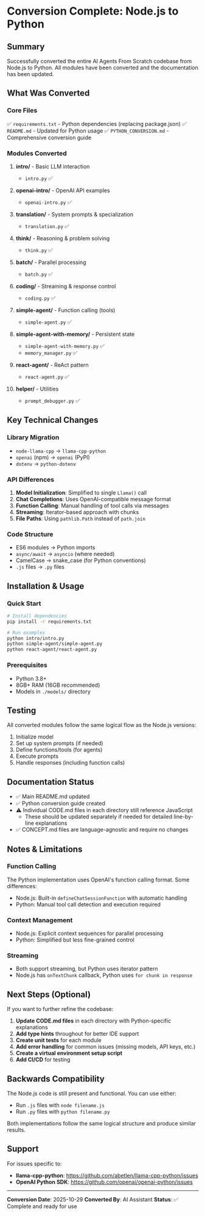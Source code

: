 # Conversion Complete: Node.js to Python

## Summary

Successfully converted the entire AI Agents From Scratch codebase from Node.js to Python. All modules have been converted and the documentation has been updated.

## What Was Converted

### Core Files
✅ `requirements.txt` - Python dependencies (replacing package.json)
✅ `README.md` - Updated for Python usage
✅ `PYTHON_CONVERSION.md` - Comprehensive conversion guide

### Modules Converted

1. **intro/** - Basic LLM interaction
   - `intro.py` ✅

2. **openai-intro/** - OpenAI API examples
   - `openai-intro.py` ✅

3. **translation/** - System prompts & specialization
   - `translation.py` ✅

4. **think/** - Reasoning & problem solving
   - `think.py` ✅

5. **batch/** - Parallel processing
   - `batch.py` ✅

6. **coding/** - Streaming & response control
   - `coding.py` ✅

7. **simple-agent/** - Function calling (tools)
   - `simple-agent.py` ✅

8. **simple-agent-with-memory/** - Persistent state
   - `simple-agent-with-memory.py` ✅
   - `memory_manager.py` ✅

9. **react-agent/** - ReAct pattern
   - `react-agent.py` ✅

10. **helper/** - Utilities
    - `prompt_debugger.py` ✅

## Key Technical Changes

### Library Migration
- `node-llama-cpp` → `llama-cpp-python`
- `openai` (npm) → `openai` (PyPI)
- `dotenv` → `python-dotenv`

### API Differences
1. **Model Initialization**: Simplified to single `Llama()` call
2. **Chat Completions**: Uses OpenAI-compatible message format
3. **Function Calling**: Manual handling of tool calls via messages
4. **Streaming**: Iterator-based approach with chunks
5. **File Paths**: Using `pathlib.Path` instead of `path.join`

### Code Structure
- ES6 modules → Python imports
- `async/await` → `asyncio` (where needed)
- CamelCase → snake_case (for Python conventions)
- `.js` files → `.py` files

## Installation & Usage

### Quick Start

```bash
# Install dependencies
pip install -r requirements.txt

# Run examples
python intro/intro.py
python simple-agent/simple-agent.py
python react-agent/react-agent.py
```

### Prerequisites
- Python 3.8+
- 8GB+ RAM (16GB recommended)
- Models in `./models/` directory

## Testing

All converted modules follow the same logical flow as the Node.js versions:

1. Initialize model
2. Set up system prompts (if needed)
3. Define functions/tools (for agents)
4. Execute prompts
5. Handle responses (including function calls)

## Documentation Status

- ✅ Main README.md updated
- ✅ Python conversion guide created
- ⚠️ Individual CODE.md files in each directory still reference JavaScript
  - These should be updated separately if needed for detailed line-by-line explanations
- ✅ CONCEPT.md files are language-agnostic and require no changes

## Notes & Limitations

### Function Calling
The Python implementation uses OpenAI's function calling format. Some differences:
- Node.js: Built-in `defineChatSessionFunction` with automatic handling
- Python: Manual tool call detection and execution required

### Context Management
- Node.js: Explicit context sequences for parallel processing
- Python: Simplified but less fine-grained control

### Streaming
- Both support streaming, but Python uses iterator pattern
- Node.js has `onTextChunk` callback, Python uses `for chunk in response`

## Next Steps (Optional)

If you want to further refine the codebase:

1. **Update CODE.md files** in each directory with Python-specific explanations
2. **Add type hints** throughout for better IDE support
3. **Create unit tests** for each module
4. **Add error handling** for common issues (missing models, API keys, etc.)
5. **Create a virtual environment setup script**
6. **Add CI/CD** for testing

## Backwards Compatibility

The Node.js code is still present and functional. You can use either:
- Run `.js` files with `node filename.js`
- Run `.py` files with `python filename.py`

Both implementations follow the same logical structure and produce similar results.

## Support

For issues specific to:
- **llama-cpp-python**: https://github.com/abetlen/llama-cpp-python/issues
- **OpenAI Python SDK**: https://github.com/openai/openai-python/issues

---

**Conversion Date**: 2025-10-29
**Converted By**: AI Assistant
**Status**: ✅ Complete and ready for use
